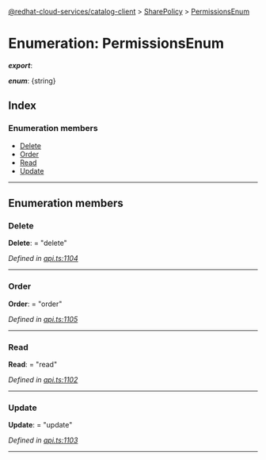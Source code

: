 [@redhat-cloud-services/catalog-client](../README.md) > [SharePolicy](../modules/sharepolicy.md) > [PermissionsEnum](../enums/sharepolicy.permissionsenum.md)

# Enumeration: PermissionsEnum

*__export__*: 

*__enum__*: {string}

## Index

### Enumeration members

* [Delete](sharepolicy.permissionsenum.md#delete)
* [Order](sharepolicy.permissionsenum.md#order)
* [Read](sharepolicy.permissionsenum.md#read)
* [Update](sharepolicy.permissionsenum.md#update)

---

## Enumeration members

<a id="delete"></a>

###  Delete

**Delete**:  = "delete"

*Defined in [api.ts:1104](https://github.com/RedHatInsights/javascript-clients/blob/master/packages/catalog/api.ts#L1104)*

___
<a id="order"></a>

###  Order

**Order**:  = "order"

*Defined in [api.ts:1105](https://github.com/RedHatInsights/javascript-clients/blob/master/packages/catalog/api.ts#L1105)*

___
<a id="read"></a>

###  Read

**Read**:  = "read"

*Defined in [api.ts:1102](https://github.com/RedHatInsights/javascript-clients/blob/master/packages/catalog/api.ts#L1102)*

___
<a id="update"></a>

###  Update

**Update**:  = "update"

*Defined in [api.ts:1103](https://github.com/RedHatInsights/javascript-clients/blob/master/packages/catalog/api.ts#L1103)*

___

